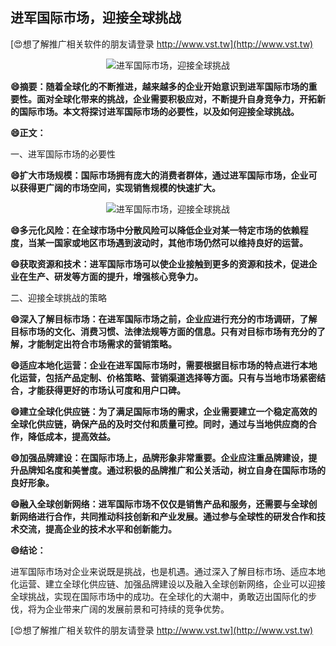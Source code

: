 ## **进军国际市场，迎接全球挑战**

[😍想了解推广相关软件的朋友请登录 http://www.vst.tw](http://www.vst.tw)

 <center><img src="https://vst.tw/MP4/tuiguang/png/8.png" alt="进军国际市场，迎接全球挑战"></center>

**😄摘要：随着全球化的不断推进，越来越多的企业开始意识到进军国际市场的重要性。面对全球化带来的挑战，企业需要积极应对，不断提升自身竞争力，开拓新的国际市场。本文将探讨进军国际市场的必要性，以及如何迎接全球挑战。**

**😄正文：**

一、进军国际市场的必要性

**😄扩大市场规模：国际市场拥有庞大的消费者群体，通过进军国际市场，企业可以获得更广阔的市场空间，实现销售规模的快速扩大。**

 <center><img src="https://vst.tw/MP4/tuiguang/png/0.png" alt="进军国际市场，迎接全球挑战"></center>

**😄多元化风险：在全球市场中分散风险可以降低企业对某一特定市场的依赖程度，当某一国家或地区市场遇到波动时，其他市场仍然可以维持良好的运营。**

**😄获取资源和技术：进军国际市场可以使企业接触到更多的资源和技术，促进企业在生产、研发等方面的提升，增强核心竞争力。**

二、迎接全球挑战的策略

**😄深入了解目标市场：在进军国际市场之前，企业应进行充分的市场调研，了解目标市场的文化、消费习惯、法律法规等方面的信息。只有对目标市场有充分的了解，才能制定出符合市场需求的营销策略。**

**😄适应本地化运营：企业在进军国际市场时，需要根据目标市场的特点进行本地化运营，包括产品定制、价格策略、营销渠道选择等方面。只有与当地市场紧密结合，才能获得更好的市场认可度和用户口碑。**

**😄建立全球化供应链：为了满足国际市场的需求，企业需要建立一个稳定高效的全球化供应链，确保产品的及时交付和质量可控。同时，通过与当地供应商的合作，降低成本，提高效益。**

**😄加强品牌建设：在国际市场上，品牌形象非常重要。企业应注重品牌建设，提升品牌知名度和美誉度。通过积极的品牌推广和公关活动，树立自身在国际市场的良好形象。**

**😄融入全球创新网络：进军国际市场不仅仅是销售产品和服务，还需要与全球创新网络进行合作，共同推动科技创新和产业发展。通过参与全球性的研发合作和技术交流，提高企业的技术水平和创新能力。**

**😄结论：**

进军国际市场对企业来说既是挑战，也是机遇。通过深入了解目标市场、适应本地化运营、建立全球化供应链、加强品牌建设以及融入全球创新网络，企业可以迎接全球挑战，实现在国际市场中的成功。在全球化的大潮中，勇敢迈出国际化的步伐，将为企业带来广阔的发展前景和可持续的竞争优势。

[😍想了解推广相关软件的朋友请登录 http://www.vst.tw](http://www.vst.tw)



